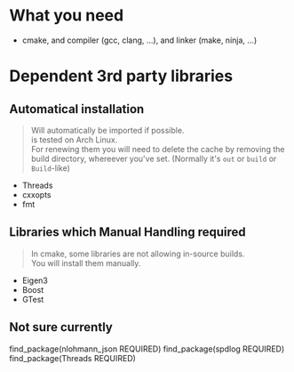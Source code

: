 # What you need
- cmake, and compiler (gcc, clang, ...), and linker (make, ninja, ...)

# Dependent 3rd party libraries

## Automatical installation
> Will automatically be imported if possible.  
> is tested on Arch Linux.  
> For renewing them you will need to delete the cache by removing the build directory, whereever you've set. (Normally it's `out` or `build` or `Build`-like)  
- Threads
- cxxopts
- fmt

## Libraries which Manual Handling required
> In cmake, some libraries are not allowing in-source builds.  
> You will install them manually.
- Eigen3
- Boost
- GTest

## Not sure currently
find_package(nlohmann_json REQUIRED)
find_package(spdlog REQUIRED)
find_package(Threads REQUIRED)
